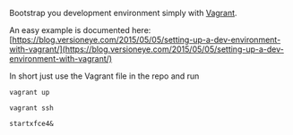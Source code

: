Bootstrap you development environment simply with [Vagrant](https://www.vagrantup.com/). 

An easy example is documented here: [https://blog.versioneye.com/2015/05/05/setting-up-a-dev-environment-with-vagrant/](https://blog.versioneye.com/2015/05/05/setting-up-a-dev-environment-with-vagrant/)

In short just use the Vagrant file in the repo and run

```
vagrant up
```

```
vagrant ssh
```

```
startxfce4&
```

